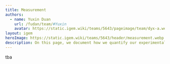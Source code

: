 ```yaml
---
title: Measurement
authors:
  - name: Yuxin Duan
    url: /fudan/team/#Yuxin
    avatar: https://static.igem.wiki/teams/5643/pageimage/team/dyx-a.webp
layout: igem
heroImage: https://static.igem.wiki/teams/5643/header/measurement.webp
description: On this page, we document how we quantify our experimental results.
---
```


tba
